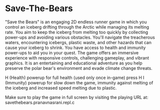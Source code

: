 # Save-The-Bears
"Save the Bears" is an engaging 2D endless runner game in which you control an iceberg drifting through the Arctic while managing its melting rate. You aim to keep the iceberg from melting too quickly by collecting power-ups and avoiding various obstacles. You'll navigate the treacherous waters, encountering icebergs, plastic waste, and other hazards that can cause your iceberg to shrink. You have access to health and immunity power-ups to aid you in your quest. The game offers an immersive experience with responsive controls, challenging gameplay, and vibrant graphics. It is an entertaining and educational adventure as you help preserve the polar bear's environment and evade climate change threats.

H (Health) powerup for full health (used only once in-game) press H
I (Immunity) powerup for slow down the game, immunity against melting of the iceberg and increased speed melting due to plastic.

Make sure to play the game in full screen by visiting the playing URL at:
savethebears.pranavnasrani.repl.c
